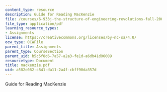 ```yaml
---
content_type: resource
description: Guide for Reading MacKenzie
file: /courses/6-933j-the-structure-of-engineering-revolutions-fall-2001/a582c082c841da112a4fcbff90da357d_mackenzie.pdf
file_type: application/pdf
learning_resource_types:
- Assignments
license: https://creativecommons.org/licenses/by-nc-sa/4.0/
ocw_type: OCWFile
parent_title: Assignments
parent_type: CourseSection
parent_uid: b5c5f8d6-7a57-a2a3-fe1d-a6db41d06009
resourcetype: Document
title: mackenzie.pdf
uid: a582c082-c841-da11-2a4f-cbff90da357d
---
```

Guide for Reading MacKenzie